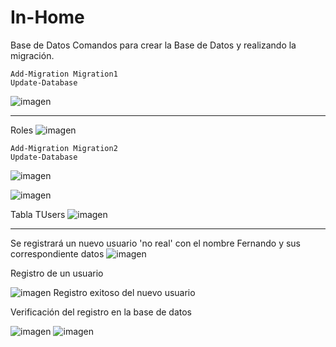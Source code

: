 # In-Home
Base de Datos 
Comandos para crear la Base de Datos y realizando la migración.

    Add-Migration Migration1
    Update-Database
![imagen](https://user-images.githubusercontent.com/49075053/96646174-5c4e8480-12f1-11eb-89e5-5182d28f8f9b.png)
__________________________________________________________________________________________________________________________________________________________________________
Roles
![imagen](https://user-images.githubusercontent.com/49075053/96648706-5f4b7400-12f5-11eb-98d8-6b2f6add30e1.png)

    Add-Migration Migration2
    Update-Database


![imagen](https://user-images.githubusercontent.com/49075053/96912501-1831c000-1468-11eb-95fa-83c29e501ae1.png)

![imagen](https://user-images.githubusercontent.com/49075053/96912942-a60dab00-1468-11eb-9184-8c8534a44a38.png)

Tabla TUsers
![imagen](https://user-images.githubusercontent.com/49075053/96913218-f97ff900-1468-11eb-983b-37ddd827701e.png)

_______________________________________________________________________________________________________________________________________________________________________________
Se registrará un nuevo usuario 'no real'  con el nombre Fernando y sus correspondiente datos
![imagen](https://user-images.githubusercontent.com/49075053/96916020-96906100-146c-11eb-9ee3-b4fc9971cd5e.png)


Registro de un usuario

![imagen](https://user-images.githubusercontent.com/49075053/96916068-a9a33100-146c-11eb-8d34-2c243bd848b6.png)
Registro exitoso del nuevo usuario

Verificación del registro en la base de datos

![imagen](https://user-images.githubusercontent.com/49075053/96916550-4d8cdc80-146d-11eb-9be4-e75627536a1a.png)
![imagen](https://user-images.githubusercontent.com/49075053/96916592-60071600-146d-11eb-9714-757f08cc7dfc.png)
